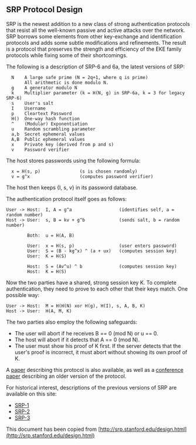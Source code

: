 ## SRP Protocol Design

SRP is the newest addition to a new class of strong authentication
protocols that resist all the well-known passive and active attacks
over the network.
SRP borrows some elements from other key-exchange and
identification protocols and adds some subtle modifications and
refinements.
The result is a protocol that preserves the strength and
efficiency of the EKE family protocols while fixing some of
their shortcomings.

The following is a description of SRP-6 and 6a, the latest versions of SRP:

```
  N    A large safe prime (N = 2q+1, where q is prime)
       All arithmetic is done modulo N.
  g    A generator modulo N
  k    Multiplier parameter (k = H(N, g) in SRP-6a, k = 3 for legacy SRP-6)
  s    User's salt
  I    Username
  p    Cleartext Password
  H()  One-way hash function
  ^    (Modular) Exponentiation
  u    Random scrambling parameter
  a,b  Secret ephemeral values
  A,B  Public ephemeral values
  x    Private key (derived from p and s)
  v    Password verifier
```

The host stores passwords using the following formula:

```
  x = H(s, p)               (s is chosen randomly)
  v = g^x                   (computes password verifier)
```

The host then keeps {I, s, v} in its password database.

The authentication protocol itself goes as follows:

```
User -> Host:  I, A = g^a                  (identifies self, a = random number)
Host -> User:  s, B = kv + g^b             (sends salt, b = random number)

        Both:  u = H(A, B)

        User:  x = H(s, p)                 (user enters password)
        User:  S = (B - kg^x) ^ (a + ux)   (computes session key)
        User:  K = H(S)

        Host:  S = (Av^u) ^ b              (computes session key)
        Host:  K = H(S)
```

Now the two parties have a shared, strong session key K.  To complete
authentication, they need to prove to each other that their keys match.
One possible way:

```
User -> Host:  M = H(H(N) xor H(g), H(I), s, A, B, K)
Host -> User:  H(A, M, K)
```

The two parties also employ the following safeguards:

* The user will abort if he receives B == 0 (mod N) or u == 0.
* The host will abort if it detects that A == 0 (mod N).
* The user must show his proof of K first.  If the server detects that
the user's proof is incorrect, it must abort without showing its own
proof of K.


A [paper](http://srp.stanford.edu/srp6.ps) describing this protocol is also
available, as well as a
[conference paper](ftp://srp.stanford.edu/pub/srp/srp.ps)
describing an older version of the protocol.

For historical interest, descriptions of the
previous versions of SRP are available on this site:

* [SRP-1](http://srp.stanford.edu/design1.html)
* [SRP-2](http://srp.stanford.edu/design2.html)
* [SRP-3](http://srp.stanford.edu/design3.html)

This document has been copied from [http://srp.stanford.edu/design.html](http://srp.stanford.edu/design.html)
